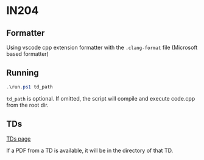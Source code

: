 # IN204

## Formatter
Using vscode cpp extension formatter with the `.clang-format` file (Microsoft based formatter)

## Running
```ps1
.\run.ps1 td_path
```
`td_path` is optional. If omitted, the script will compile and execute code.cpp from the root dir.

## TDs
[TDs page](https://perso.ensta-paris.fr/~bmonsuez/Cours/doku.php?id=in204:tds:start)

If a PDF from a TD is available, it will be in the directory of that TD.